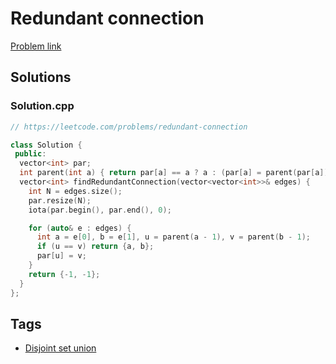 # Redundant connection

[Problem link](https://leetcode.com/problems/redundant-connection)

## Solutions


### Solution.cpp
```cpp
// https://leetcode.com/problems/redundant-connection

class Solution {
 public:
  vector<int> par;
  int parent(int a) { return par[a] == a ? a : (par[a] = parent(par[a])); }
  vector<int> findRedundantConnection(vector<vector<int>>& edges) {
    int N = edges.size();
    par.resize(N);
    iota(par.begin(), par.end(), 0);

    for (auto& e : edges) {
      int a = e[0], b = e[1], u = parent(a - 1), v = parent(b - 1);
      if (u == v) return {a, b};
      par[u] = v;
    }
    return {-1, -1};
  }
};
```
## Tags

* [Disjoint set union](/Collections/disjoint-set-union.md#disjoint-set-union)
